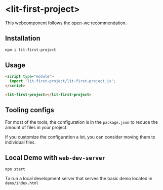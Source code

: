 # \<lit-first-project>

This webcomponent follows the [open-wc](https://github.com/open-wc/open-wc) recommendation.

## Installation

```bash
npm i lit-first-project
```

## Usage

```html
<script type="module">
  import 'lit-first-project/lit-first-project.js';
</script>

<lit-first-project></lit-first-project>
```



## Tooling configs

For most of the tools, the configuration is in the `package.json` to reduce the amount of files in your project.

If you customize the configuration a lot, you can consider moving them to individual files.

## Local Demo with `web-dev-server`

```bash
npm start
```

To run a local development server that serves the basic demo located in `demo/index.html`
